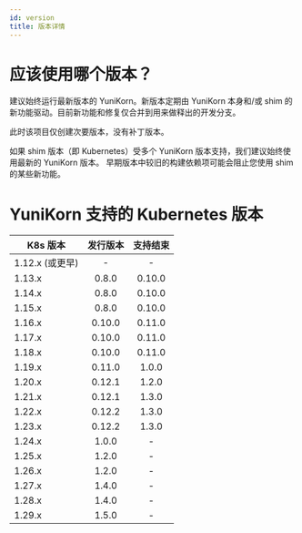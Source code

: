 ```yaml
---
id: version
title: 版本详情
---
```


<!--
Licensed to the Apache Software Foundation (ASF) under one
or more contributor license agreements.  See the NOTICE file
distributed with this work for additional information
regarding copyright ownership.  The ASF licenses this file
to you under the Apache License, Version 2.0 (the
"License"); you may not use this file except in compliance
with the License.  You may obtain a copy of the License at

  http://www.apache.org/licenses/LICENSE-2.0

Unless required by applicable law or agreed to in writing,
software distributed under the License is distributed on an
"AS IS" BASIS, WITHOUT WARRANTIES OR CONDITIONS OF ANY
KIND, either express or implied.  See the License for the
specific language governing permissions and limitations
under the License.
-->

# 应该使用哪个版本？


建议始终运行最新版本的 YuniKorn。新版本定期由 YuniKorn 本身和/或 shim 的新功能驱动。目前新功能和修复仅合并到用来做释出的开发分支。

此时该项目仅创建次要版本，没有补丁版本。

如果 shim 版本（即 Kubernetes）受多个 YuniKorn 版本支持，我们建议始终使用最新的 YuniKorn 版本。
早期版本中较旧的构建依赖项可能会阻止您使用 shim 的某些新功能。

# YuniKorn 支持的 Kubernetes 版本

| K8s 版本       |  发行版本  |  支持结束  |
|--------------|:------:|:------:|
| 1.12.x (或更早) |   -    |   -    |
| 1.13.x       | 0.8.0  | 0.10.0 |
| 1.14.x       | 0.8.0  | 0.10.0 |
| 1.15.x       | 0.8.0  | 0.10.0 |
| 1.16.x       | 0.10.0 | 0.11.0 |
| 1.17.x       | 0.10.0 | 0.11.0 |
| 1.18.x       | 0.10.0 | 0.11.0 |
| 1.19.x       | 0.11.0 | 1.0.0  |
| 1.20.x       | 0.12.1 | 1.2.0  |
| 1.21.x       | 0.12.1 | 1.3.0  |
| 1.22.x       | 0.12.2 | 1.3.0  |
| 1.23.x       | 0.12.2 | 1.3.0  |
| 1.24.x       | 1.0.0  |   -    |
| 1.25.x       | 1.2.0  |   -    |
| 1.26.x       | 1.2.0  |   -    |
| 1.27.x       | 1.4.0  |   -    |
| 1.28.x       | 1.4.0  |   -    |
| 1.29.x       | 1.5.0  |   -    |

